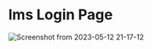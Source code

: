 # lms Login Page
![Screenshot from 2023-05-12 21-17-12](https://github.com/dassudip2001/lms/assets/85440350/51e888d7-9b91-4163-a2b8-bea9acd177fa)
